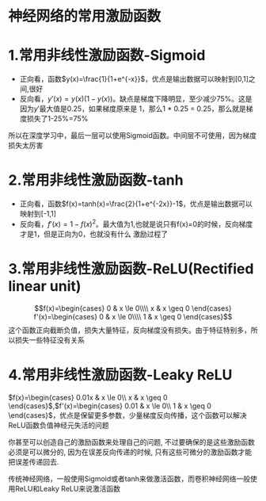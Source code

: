 神经网络的常用激励函数
===
# 1.常用非线性激励函数-Sigmoid
- 正向看，函数$y(x)=\frac{1}{1+e^{-x}}$，优点是输出数据可以映射到[0,1]之间,很好 
- 反向看，$y'(x)=y(x)(1-y(x))$。缺点是梯度下降明显，至少减少75%。这是因为$y'$最大值是0.25，如果梯度原来是
1，那么1 * 0.25 = 0.25，那么就是梯度损失了1-25%=75%

所以在深度学习中，最后一层可以使用Sigmoid函数。中间层不可使用，因为梯度损失太厉害

# 2.常用非线性激励函数-tanh
- 正向看，函数$f(x)=tanh(x)=\frac{2}{1+e^{-2x}}-1$，优点是输出数据可以映射到[-1,1]
- 反向看，$f'(x)=1-f(x)^2$。最大值为1,也就是说只有f(x)=0的时候，反向梯度才是1，但是正向为0，也就没有什么
激励过程了

# 3.常用非线性激励函数-ReLU(Rectified linear unit)
$$f(x)=\begin{cases}
0 & x \le 0\\\\
x & x \geq 0
\end{cases} f'(x)=\begin{cases}
0 & x \le 0\\\\
1 & x \geq 0
\end{cases}$$
这个函数正向截断负值，损失大量特征，反向梯度没有损失。由于特征特别多，所以损失一些特征没有关系

# 4.常用非线性激励函数-Leaky ReLU
$f(x)=\begin{cases}
0.01x & x \le 0\\
x & x \geq 0
\end{cases}$,$f'(x)=\begin{cases}
0.01 & x \le 0\\
1 & x \geq 0
\end{cases}$，优点是保留更多参数，少量梯度反向传播，这个函数可以解决ReLU函数负值神经元失活的问题

你甚至可以创造自己的激励函数来处理自己的问题, 不过要确保的是这些激励函数必须是可以微分的, 因为在误差反向传递的时候, 只有这些可微分的激励函数才能把误差传递回去.

传统神经网络，一般使用Sigmoid或者tanh来做激活函数，而卷积神经网络一般使用ReLU和Leaky ReLU来说激活函数








